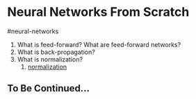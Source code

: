 # Neural Networks From Scratch


#neural-networks 

1. What is feed-forward? What are feed-forward networks?
2. What is back-propagation?
3. What is normalization?
	1. [normalization](normalization.md)
   
To Be Continued...
---


